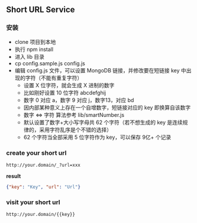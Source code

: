 ## Short URL Service

### 安装 

* clone 项目到本地
* 执行 npm install
* 进入 lib 目录
* cp config.sample.js config.js
* 编辑 config.js 文件，可以设置 MongoDB 链接，并修改要在短链接 key 中出现的字符（不能有重复字符）
    * 设置 X 位字符，就会生成 X 进制的数字
    * 比如刚好设置 10 位字符 abcdefghij
    * 数字 0 对应 a，数字 9 对应 j，数字13，对应 bd
    * 因内部某种意义上存在一个自增数字，短链接对应的 key 即换算自该数字
    * 数字 <=> 字符 算法参考 lib/smartNumber.js
    * 默认设置了数字+大小写字母共 62 个字符（若不想生成的 key 是连续规律的，采用字符乱序是个不错的选择）
    * 62 个字符当全部采用 5 位字符作为 key，可以保存 9亿+ 个记录


### create your short url

```
http://your.domain/_?url=xxx
```

**result**

```json
{"key": "Key", "url": "Url"}
```

### visit your short url

```
http://your.domain/{{key}}
```
